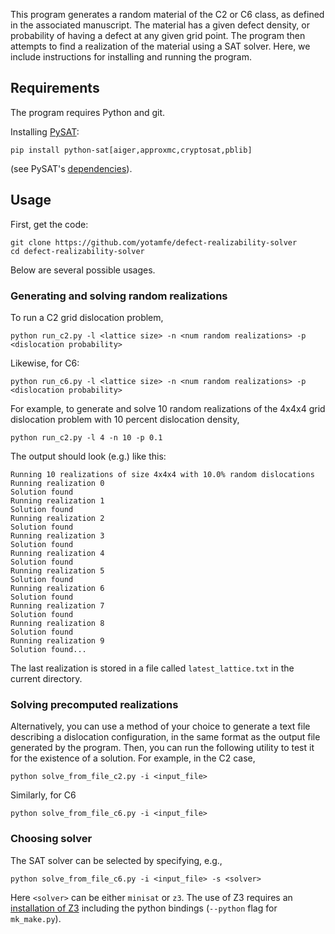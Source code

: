 This program generates a random material of the C2 or C6 class, as defined in the associated manuscript. The material has a given defect density, or probability of having a defect at any given grid point. The program then attempts to find a realization of the material using a SAT solver. Here, we include instructions for installing and running the program.

## Requirements
The program requires Python and git.

Installing [PySAT](https://pysathq.github.io/):
```
pip install python-sat[aiger,approxmc,cryptosat,pblib]
```
(see PySAT's [dependencies](https://pysathq.github.io/installation/)).

## Usage
First, get the code:
```
git clone https://github.com/yotamfe/defect-realizability-solver
cd defect-realizability-solver
```
Below are several possible usages.

### Generating and solving random realizations
To run a C2 grid dislocation problem,
```
python run_c2.py -l <lattice size> -n <num random realizations> -p <dislocation probability>
```
Likewise, for C6:
```
python run_c6.py -l <lattice size> -n <num random realizations> -p <dislocation probability>
```
For example, to generate and solve 10 random realizations of the 4x4x4 grid dislocation problem with 10 percent dislocation density,
```
python run_c2.py -l 4 -n 10 -p 0.1
```
The output should look (e.g.) like this:
```
Running 10 realizations of size 4x4x4 with 10.0% random dislocations
Running realization 0
Solution found
Running realization 1
Solution found
Running realization 2
Solution found
Running realization 3
Solution found
Running realization 4
Solution found
Running realization 5
Solution found
Running realization 6
Solution found
Running realization 7
Solution found
Running realization 8
Solution found
Running realization 9
Solution found...
```
The last realization is stored in a file called `latest_lattice.txt` in the current directory.

### Solving precomputed realizations
Alternatively, you can use a method of your choice to generate a text file
describing a dislocation configuration, in the same format as the output file
generated by the program. Then, you can run the following utility to test it
for the existence of a solution. For example, in the C2 case,
```
python solve_from_file_c2.py -i <input_file>
```
Similarly, for C6
```
python solve_from_file_c6.py -i <input_file>
```

### Choosing solver
The SAT solver can be selected by specifying, e.g.,
```
python solve_from_file_c6.py -i <input_file> -s <solver>
```
Here `<solver>` can be either `minisat` or `z3`. The use of Z3 requires an [installation of Z3](https://github.com/Z3Prover/z3) including the python bindings (`--python` flag for `mk_make.py`).






